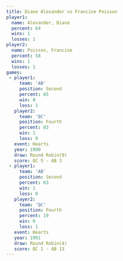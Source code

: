 ```yaml
---
title: Diane Alexander vs Francine Poisson
player1:                 
  name: Alexander, Diane 
  percent: 64            
  wins: 1                
  losses: 1              
player2:                 
  name: Poisson, Francine
  percent: 58            
  wins: 1                
  losses: 1              
games:
 - player1:          
     team: 'AB'      
     position: Second
     percent: 65     
     win: 0          
     loss: 1         
   player2:          
     team: 'QC'      
     position: Fourth
     percent: 83     
     win: 1          
     loss: 0         
   event: Hearts       
   year: 1990          
   draw: Round Robin(9)
   score: QC 5 - AB 3  
 - player1:          
     team: 'AB'      
     position: Second
     percent: 63     
     win: 1          
     loss: 0         
   player2:          
     team: 'QC'      
     position: Fourth
     percent: 19     
     win: 0          
     loss: 1         
   event: Hearts       
   year: 1991          
   draw: Round Robin(4)
   score: QC 1 - AB 13 
---
```

